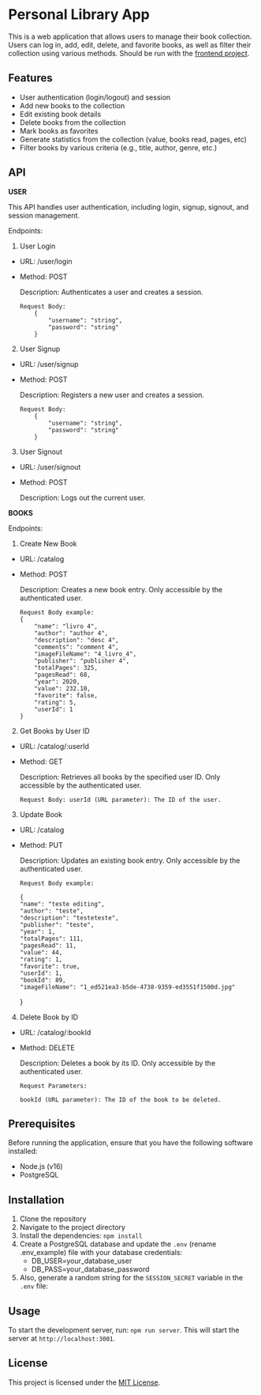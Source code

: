 # Personal Library App

This is a web application that allows users to manage their book collection. Users can log in, add, edit, delete, and favorite books, as well as filter their collection using various methods.
Should be run with the [frontend project](https://github.com/Alexandre-Luiz/personal-library-frontend).

## Features

- User authentication (login/logout) and session
- Add new books to the collection
- Edit existing book details
- Delete books from the collection
- Mark books as favorites
- Generate statistics from the collection (value, books read, pages, etc)
- Filter books by various criteria (e.g., title, author, genre, etc.)


## API

**USER**

This API handles user authentication, including login, signup, signout, and session management.
    
Endpoints:

1. User Login

  - URL: /user/login
  - Method: POST

    Description: Authenticates a user and creates a session.

        Request Body: 
            {
	            "username": "string",  
	            "password": "string"
            }

2. User Signup

  - URL: /user/signup
  - Method: POST

    Description: Registers a new user and creates a session.

        Request Body: 
            {
	            "username": "string",  
	            "password": "string"
            }

3. User Signout

  - URL: /user/signout
  - Method: POST

    Description: Logs out the current user.


**BOOKS**

Endpoints:

1. Create New Book

  - URL: /catalog
  - Method: POST

    Description: Creates a new book entry. Only accessible by the authenticated user.
    
        Request Body example: 
		{
			"name": "livro 4",
			"author": "author 4",
			"description": "desc 4",
			"comments": "comment 4",
			"imageFileName": "4_livro_4",
			"publisher": "publisher 4",
			"totalPages": 325,
			"pagesRead": 68,
			"year": 2020,
			"value": 232.10,
			"favorite": false,
			"rating": 5,
			"userId": 1
		} 

2. Get Books by User ID

  - URL: /catalog/:userId
  - Method: GET

	Description: Retrieves all books by the specified user ID. Only accessible by the authenticated user.

		Request Body: userId (URL parameter): The ID of the user.


3. Update Book

  - URL: /catalog
  - Method: PUT

	Description: Updates an existing book entry. Only accessible by the authenticated user.

		Request Body example:

 		{
		"name": "teste editing",
		"author": "teste",
		"description": "testeteste",
		"publisher": "teste",
		"year": 1,
		"totalPages": 111,
		"pagesRead": 11,
		"value": 44,
		"rating": 1,
		"favorite": true,
		"userId": 1,
		"bookId": 89,
		"imageFileName": "1_ed521ea3-b5de-4738-9359-ed3551f1500d.jpg"
	}

4. Delete Book by ID

  - URL: /catalog/:bookId
  - Method: DELETE

	Description: Deletes a book by its ID. Only accessible by the authenticated user.

		Request Parameters:

    	bookId (URL parameter): The ID of the book to be deleted.

## Prerequisites

Before running the application, ensure that you have the following software installed:

- Node.js (v16)
- PostgreSQL

## Installation

1. Clone the repository
2. Navigate to the project directory
3. Install the dependencies: `npm install`
4. Create a PostgreSQL database and update the `.env` (rename .env_example) file with your database credentials:
	* DB_USER=your_database_user
	* DB_PASS=your_database_password
6. Also, generate a random string for the `SESSION_SECRET` variable in the `.env` file:

## Usage

To start the development server, run: `npm run server`. This will start the server at `http://localhost:3001`.

## License

This project is licensed under the [MIT License](LICENSE).
